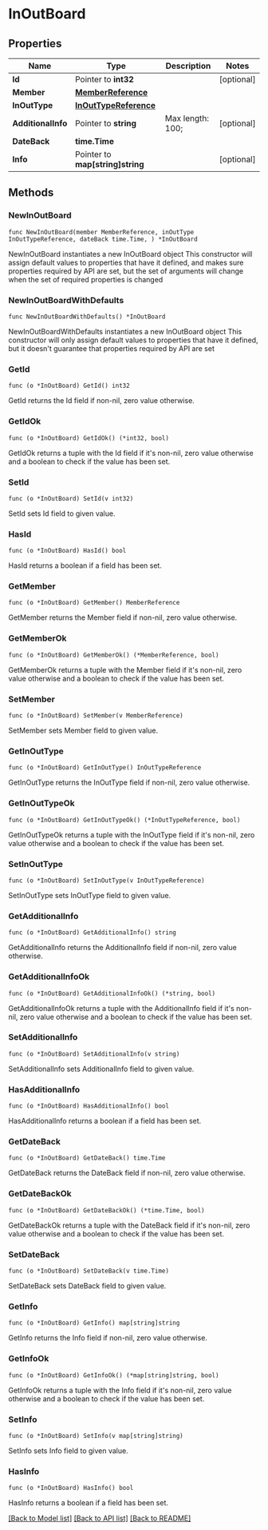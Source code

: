 # InOutBoard

## Properties

Name | Type | Description | Notes
------------ | ------------- | ------------- | -------------
**Id** | Pointer to **int32** |  | [optional] 
**Member** | [**MemberReference**](MemberReference.md) |  | 
**InOutType** | [**InOutTypeReference**](InOutTypeReference.md) |  | 
**AdditionalInfo** | Pointer to **string** |  Max length: 100; | [optional] 
**DateBack** | **time.Time** |  | 
**Info** | Pointer to **map[string]string** |  | [optional] 

## Methods

### NewInOutBoard

`func NewInOutBoard(member MemberReference, inOutType InOutTypeReference, dateBack time.Time, ) *InOutBoard`

NewInOutBoard instantiates a new InOutBoard object
This constructor will assign default values to properties that have it defined,
and makes sure properties required by API are set, but the set of arguments
will change when the set of required properties is changed

### NewInOutBoardWithDefaults

`func NewInOutBoardWithDefaults() *InOutBoard`

NewInOutBoardWithDefaults instantiates a new InOutBoard object
This constructor will only assign default values to properties that have it defined,
but it doesn't guarantee that properties required by API are set

### GetId

`func (o *InOutBoard) GetId() int32`

GetId returns the Id field if non-nil, zero value otherwise.

### GetIdOk

`func (o *InOutBoard) GetIdOk() (*int32, bool)`

GetIdOk returns a tuple with the Id field if it's non-nil, zero value otherwise
and a boolean to check if the value has been set.

### SetId

`func (o *InOutBoard) SetId(v int32)`

SetId sets Id field to given value.

### HasId

`func (o *InOutBoard) HasId() bool`

HasId returns a boolean if a field has been set.

### GetMember

`func (o *InOutBoard) GetMember() MemberReference`

GetMember returns the Member field if non-nil, zero value otherwise.

### GetMemberOk

`func (o *InOutBoard) GetMemberOk() (*MemberReference, bool)`

GetMemberOk returns a tuple with the Member field if it's non-nil, zero value otherwise
and a boolean to check if the value has been set.

### SetMember

`func (o *InOutBoard) SetMember(v MemberReference)`

SetMember sets Member field to given value.


### GetInOutType

`func (o *InOutBoard) GetInOutType() InOutTypeReference`

GetInOutType returns the InOutType field if non-nil, zero value otherwise.

### GetInOutTypeOk

`func (o *InOutBoard) GetInOutTypeOk() (*InOutTypeReference, bool)`

GetInOutTypeOk returns a tuple with the InOutType field if it's non-nil, zero value otherwise
and a boolean to check if the value has been set.

### SetInOutType

`func (o *InOutBoard) SetInOutType(v InOutTypeReference)`

SetInOutType sets InOutType field to given value.


### GetAdditionalInfo

`func (o *InOutBoard) GetAdditionalInfo() string`

GetAdditionalInfo returns the AdditionalInfo field if non-nil, zero value otherwise.

### GetAdditionalInfoOk

`func (o *InOutBoard) GetAdditionalInfoOk() (*string, bool)`

GetAdditionalInfoOk returns a tuple with the AdditionalInfo field if it's non-nil, zero value otherwise
and a boolean to check if the value has been set.

### SetAdditionalInfo

`func (o *InOutBoard) SetAdditionalInfo(v string)`

SetAdditionalInfo sets AdditionalInfo field to given value.

### HasAdditionalInfo

`func (o *InOutBoard) HasAdditionalInfo() bool`

HasAdditionalInfo returns a boolean if a field has been set.

### GetDateBack

`func (o *InOutBoard) GetDateBack() time.Time`

GetDateBack returns the DateBack field if non-nil, zero value otherwise.

### GetDateBackOk

`func (o *InOutBoard) GetDateBackOk() (*time.Time, bool)`

GetDateBackOk returns a tuple with the DateBack field if it's non-nil, zero value otherwise
and a boolean to check if the value has been set.

### SetDateBack

`func (o *InOutBoard) SetDateBack(v time.Time)`

SetDateBack sets DateBack field to given value.


### GetInfo

`func (o *InOutBoard) GetInfo() map[string]string`

GetInfo returns the Info field if non-nil, zero value otherwise.

### GetInfoOk

`func (o *InOutBoard) GetInfoOk() (*map[string]string, bool)`

GetInfoOk returns a tuple with the Info field if it's non-nil, zero value otherwise
and a boolean to check if the value has been set.

### SetInfo

`func (o *InOutBoard) SetInfo(v map[string]string)`

SetInfo sets Info field to given value.

### HasInfo

`func (o *InOutBoard) HasInfo() bool`

HasInfo returns a boolean if a field has been set.


[[Back to Model list]](../README.md#documentation-for-models) [[Back to API list]](../README.md#documentation-for-api-endpoints) [[Back to README]](../README.md)


